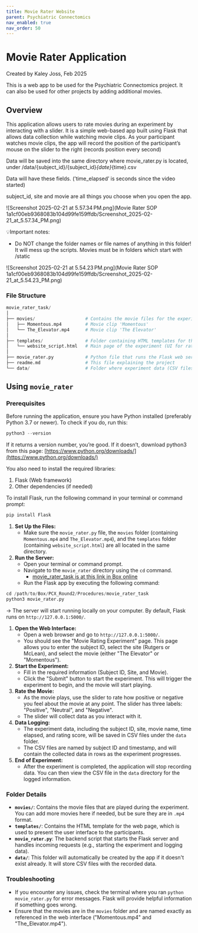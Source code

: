 ```yaml
---
title: Movie Rater Website
parent: Psychiatric Connectomics
nav_enabled: true 
nav_order: 50
---
```


# Movie Rater Application
Created by Kaley Joss, Feb 2025

This is a web app to be used for the Psychiatric Connectomics project. It can also be used for other projects by adding additional movies. 


## Overview

This application allows users to rate movies during an experiment by interacting with a slider. It is a simple web-based app built using Flask that allows data collection while watching  movie clips. As your participant watches movie clips, the app will record the position of the participant’s mouse on the slider to the right (records position every second)

Data will be saved into the same directory where movie_rater.py is located, under /data/{subject_id}/{subject_id}_{date}_{time}.csv

Data will have these fields. (’time_elapsed’ is seconds since the video started)

subject_id, site and movie are all things you choose when you open the app. 

![Screenshot 2025-02-21 at 5.57.34 PM.png](Movie Rater SOP 1a1cf00eb9368083b104d99fe159ffdb/Screenshot_2025-02-21_at_5.57.34_PM.png)

💡Important notes:
- Do NOT change the folder names or file names of anything in this folder! It will mess up the scripts. Movies must be in folders which start with /static

![Screenshot 2025-02-21 at 5.54.23 PM.png](Movie Rater SOP 1a1cf00eb9368083b104d99fe159ffdb/Screenshot_2025-02-21_at_5.54.23_PM.png)


### File Structure

```python
movie_rater_task/
│
├── movies/                   # Contains the movie files for the experiment
│   ├── Momentous.mp4         # Movie clip 'Momentous'
│   └── The_Elevator.mp4      # Movie clip 'The Elevator'
│
├── templates/                # Folder containing HTML templates for the web page
│   └── website_script.html   # Main page of the experiment (UI for rating)
│
├── movie_rater.py            # Python file that runs the Flask web server
├── readme.md                 # This file explaining the project
└── data/                     # Folder where experiment data (CSV files) will be saved
```

## Using `movie_rater`

### Prerequisites

Before running the application, ensure you have Python installed (preferably Python 3.7 or newer). To check if you do, run this:

```python
python3 --version
```

If it returns a version number, you’re good. If it doesn’t, download python3 from this page: [https://www.python.org/downloads/](https://www.python.org/downloads/) 

You also need to install the required libraries:

1. Flask (Web framework)
2. Other dependencies (if needed)

To install Flask, run the following command in your terminal or command prompt:

```python
pip install Flask
```

1. **Set Up the Files:**
    - Make sure the `movie_rater.py` file, the `movies` folder (containing `Momentous.mp4` and `The_Elevator.mp4`), and the `templates` folder (containing `website_script.html`) are all located in the same directory.
2. **Run the Server:**
    - Open your terminal or command prompt.
    - Navigate to the `movie_rater` directory using the `cd` command.
        - [movie_rater_task is at this link in Box online](https://rutgers.box.com/s/qs9x036pbjeoaaftg795i6zp7kwf73uk)
    - Run the Flask app by executing the following command:

```python
cd /path/to/Box/PCX_Round2/Procedures/movie_rater_task
python3 movie_rater.py
```

→ The server will start running locally on your computer. By default, Flask runs on `http://127.0.0.1:5000/`.

1. **Open the Web Interface:**
    - Open a web browser and go to `http://127.0.0.1:5000/`.
    - You should see the "Movie Rating Experiment" page. This page allows you to enter the subject ID, select the site (Rutgers or McLean), and select the movie (either "The Elevator" or "Momentous").
2. **Start the Experiment:**
    - Fill in the required information (Subject ID, Site, and Movie).
    - Click the "Submit" button to start the experiment. This will trigger the experiment to begin, and the movie will start playing.
3. **Rate the Movie:**
    - As the movie plays, use the slider to rate how positive or negative you feel about the movie at any point. The slider has three labels: "Positive", "Neutral", and "Negative".
    - The slider will collect data as you interact with it.
4. **Data Logging:**
    - The experiment data, including the subject ID, site, movie name, time elapsed, and rating score, will be saved in CSV files under the `data` folder.
    - The CSV files are named by subject ID and timestamp, and will contain the collected data in rows as the experiment progresses.
5. **End of Experiment:**
    - After the experiment is completed, the application will stop recording data. You can then view the CSV file in the `data` directory for the logged information.

### Folder Details

- **`movies/`**: Contains the movie files that are played during the experiment. You can add more movies here if needed, but be sure they are in `.mp4` format.
- **`templates/`**: Contains the HTML template for the web page, which is used to present the user interface to the participants.
- **`movie_rater.py`**: The backend script that starts the Flask server and handles incoming requests (e.g., starting the experiment and logging data).
- **`data/`**: This folder will automatically be created by the app if it doesn't exist already. It will store CSV files with the recorded data.

### Troubleshooting

- If you encounter any issues, check the terminal where you ran `python movie_rater.py` for error messages. Flask will provide helpful information if something goes wrong.
- Ensure that the movies are in the `movies` folder and are named exactly as referenced in the web interface ("Momentous.mp4" and "The_Elevator.mp4").